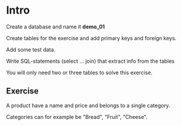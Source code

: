 # Intro

Create a database and name it **demo_01**

Create tables for the exercise and add primary keys and foreign keys. 

Add some test data. 

Write SQL-statements (select ... join) that extract info from the tables

You will only need two or three tables to solve this exercise.

## Exercise

A product have a name and price and belongs to a single category.

Categories can for example be "Bread", "Fruit", "Cheese".
